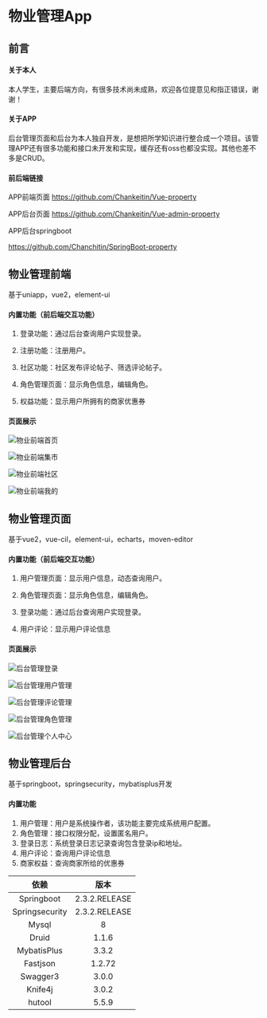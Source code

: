 # 物业管理App

## 前言

#### 关于本人

本人学生，主要后端方向，有很多技术尚未成熟，欢迎各位提意见和指正错误，谢谢！

#### 关于APP

后台管理页面和后台为本人独自开发，是想把所学知识进行整合成一个项目。该管理APP还有很多功能和接口未开发和实现，缓存还有oss也都没实现。其他也差不多是CRUD。

#### 前后端链接

APP前端页面
https://github.com/Chankeitin/Vue-property


APP后台页面
https://github.com/Chankeitin/Vue-admin-property


APP后台springboot

https://github.com/Chanchitin/SpringBoot-property



## 物业管理前端

基于uniapp，vue2，element-ui

#### 内置功能（前后端交互功能）

1. 登录功能：通过后台查询用户实现登录。

2. 注册功能：注册用户。

3. 社区功能：社区发布评论帖子、筛选评论帖子。

4. 角色管理页面：显示角色信息，编辑角色。

5. 权益功能：显示用户所拥有的商家优惠券

   

#### 页面展示

![物业前端首页](https://github.com/Chanchitin/SpringBoot-property/blob/master/imageForMd/%E7%89%A9%E4%B8%9A%E5%89%8D%E7%AB%AF%E9%A6%96%E9%A1%B5.png?raw=true)

![物业前端集市](https://github.com/Chanchitin/SpringBoot-property/blob/master/imageForMd/%E7%89%A9%E4%B8%9A%E5%89%8D%E7%AB%AF%E9%9B%86%E5%B8%82.png?raw=true)

![物业前端社区](https://github.com/Chanchitin/SpringBoot-property/blob/master/imageForMd/%E7%89%A9%E4%B8%9A%E5%89%8D%E7%AB%AF%E7%A4%BE%E5%8C%BA.png?raw=true)

![物业前端我的](https://github.com/Chanchitin/SpringBoot-property/blob/master/imageForMd/%E7%89%A9%E4%B8%9A%E5%89%8D%E7%AB%AF%E6%88%91%E7%9A%84.png?raw=true)

## 物业管理页面

基于vue2，vue-cil，element-ui，echarts，moven-editor

#### 内置功能（前后端交互功能）

1. 用户管理页面：显示用户信息，动态查询用户。

2. 角色管理页面：显示角色信息，编辑角色。

3. 登录功能：通过后台查询用户实现登录。

4. 用户评论：显示用户评论信息

   

#### 页面展示

![后台管理登录](https://github.com/Chanchitin/SpringBoot-property/blob/master/imageForMd/%E5%90%8E%E5%8F%B0%E7%AE%A1%E7%90%86%E7%99%BB%E5%BD%95.png?raw=true)

![后台管理用户管理](https://github.com/Chanchitin/SpringBoot-property/blob/master/imageForMd/%E5%90%8E%E5%8F%B0%E7%AE%A1%E7%90%86%E7%94%A8%E6%88%B7%E7%AE%A1%E7%90%86.png?raw=true)



![后台管理评论管理](C:\Users\admin\Desktop\大三下\web前端开发\1811030048-陈祁天-web大作业\后台管理评论管理.png)

![后台管理角色管理](https://github.com/Chanchitin/SpringBoot-property/blob/master/imageForMd/%E5%90%8E%E5%8F%B0%E7%AE%A1%E7%90%86%E8%A7%92%E8%89%B2%E7%AE%A1%E7%90%86.png?raw=true)

![后台管理个人中心](https://github.com/Chanchitin/SpringBoot-property/blob/master/imageForMd/%E5%90%8E%E5%8F%B0%E7%AE%A1%E7%90%86%E4%B8%AA%E4%BA%BA%E4%B8%AD%E5%BF%83.png?raw=true)

## 物业管理后台

基于springboot，springsecurity，mybatisplus开发

#### 内置功能

1. 用户管理：用户是系统操作者，该功能主要完成系统用户配置。
2. 角色管理：接口权限分配，设置匿名用户。
3. 登录日志：系统登录日志记录查询包含登录ip和地址。
4. 用户评论：查询用户评论信息
5. 商家权益：查询商家所给的优惠券



|      依赖      |     版本      |
| :------------: | :-----------: |
|   Springboot   | 2.3.2.RELEASE |
| Springsecurity | 2.3.2.RELEASE |
|     Mysql      |       8       |
|     Druid      |     1.1.6     |
|  MybatisPlus   |     3.3.2     |
|    Fastjson    |    1.2.72     |
|    Swagger3    |     3.0.0     |
|    Knife4j     |     3.0.2     |
|     hutool     |     5.5.9     |

